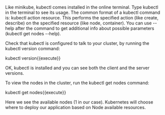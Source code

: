 Like minikube, kubectl comes installed in the online terminal. Type kubectl in the terminal to see its usage. The common format of a kubectl command is: kubectl action resource. This performs the specified action (like create, describe) on the specified resource (like node, container). You can use --help after the command to get additional info about possible parameters (kubectl get nodes --help).

Check that kubectl is configured to talk to your cluster, by running the kubectl version command:

kubectl version{{execute}}

OK, kubectl is installed and you can see both the client and the server versions.

To view the nodes in the cluster, run the kubectl get nodes command:

kubectl get nodes{{execute}}

Here we see the available nodes (1 in our case). Kubernetes will choose where to deploy our application based on Node available resources.
